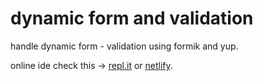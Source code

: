 # dynamic form and validation

handle dynamic form - validation using formik and yup.

online ide check this -> [repl.it](https://replit.com/@AdityaReza/FormikYuppExplore#src/container/login/formData/index.jsx) or [netlify](https://boring-booth-9abaa1.netlify.app).
